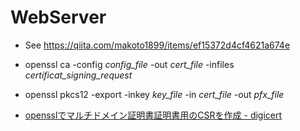 # WebServer

- See https://qiita.com/makoto1899/items/ef15372d4cf4621a674e
- openssl ca -config *config_file* -out *cert_file* -infiles *certificat_signing_request*
- openssl pkcs12 -export -inkey *key_file* -in *cert_file* -out *pfx_file*

- [opensslでマルチドメイン証明書証明書用のCSRを作成 - digicert](https://rms-digicert.ne.jp/howto/csr/openssl.html)
